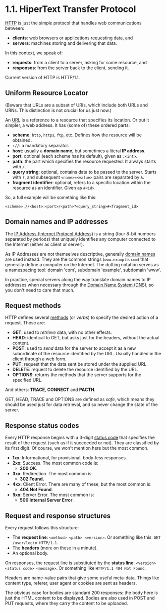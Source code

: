1.1. HiperText Transfer Protocol
================================

[HTTP](https://en.wikipedia.org/wiki/Hypertext_Transfer_Protocol)
is just the simple protocol that handles web communications between:

* **clients**: web browsers or applications requesting data, and
* **servers**: machines storing and delivering that data.

In this context, we speak of:

* **requests**: from a client to a server, asking for some resource, and
* **responses**: from the server back to the client, sending it.

Current version of HTTP is HTTP/1.1.

Uniform Resource Locator
------------------------

(Beware that URLs are a subset of URIs, which include both URLs and URNs.
This distinction is not crucial for us just now.)

An [URL](https://en.wikipedia.org/wiki/Uniform_resource_locator)
is a reference to a resource that specifies its location.
Or put it simpler, a web address. It has (some of) these ordered parts:

* **scheme**: `http`, `https`, `ftp`, etc.
  Defines how the resource will be obtained.
* `://`: a mandatory separator.
* **host**: usually a **domain name**, but sometimes a literal **IP address**.
* **port**: optional (each scheme has its default), given as `:<int>`.
* **path**: the part which specifies the resource requested.
  It always starts with `/`.
* **query string**: optional, contains data to be passed to the server.
  Starts with `?`, and subsequent `<name>=<value>` pairs are separated by `&`.
* **fragment identifier**: optional, refers to a specific location within
  the resource as an identifier. Given as `#<id>`.

So, a full example will be something like this:

  ```
  <scheme>://<host>:<port>/<path>?<query_string>#<fragment_id>
  ```

Domain names and IP addresses
-----------------------------

The [IP Address (Internet Protocol Address)](https://en.wikipedia.org/wiki/IP_address)
is a string (four 8-bit numbers separated by periods) that uniquely identifies
any computer connected to the Internet (either as client or server).

As IP Addresses are not themselves descriptive, generally
[domain names](https://en.wikipedia.org/wiki/Domain_name) are used instead.
They are the common strings (`www.example.com`) that generally define
a computer on the Internet. The dotting notation serves as a
namespacing tool: domain 'com', subdomain 'example', subdomain 'www'.

In practice, special servers along the way translate
domain names to IP addresses when necessary through the
[Domain Name System (DNS)](https://en.wikipedia.org/wiki/Domain_Name_System),
so you don't need to care that much.

Request methods
---------------

HTTP defines several
[methods](https://en.wikipedia.org/wiki/Hypertext_Transfer_Protocol#Request_methods)
(or _verbs_) to specify the desired action of a request. These are:

* **GET**: used to _retrieve_ data, with no other effects.
* **HEAD**: identical to GET, but asks just for the headers,
  without the actual content.
* **POST**: used to _send_ data for the server to accept it as
  a new subordinate of the resource identified by the URL.
  Usually handled in the client through a web form.
* **PUT**: request that the data sent be stored under the supplied URL.
* **DELETE**: request to delete the resource identified by the URL.
* **OPTIONS**: returns the methods that the server supports
  for the specified URL.

And others: **TRACE**, **CONNECT** and **PACTH**.

GET, HEAD, TRACE and OPTIONS are defined as _safe_, which means they should
be used just for data retrieval, and so never change the state of the server.

Response status codes
---------------------

Every HTTP response begins with a 3-digit
[status code](https://en.wikipedia.org/wiki/List_of_HTTP_status_codes)
that specifies the result of the request (such as if it succeeded or not).
They are classified by its first digit.
Of course, we won't mention here but the most common.

* **1xx**: Informational, for provisional, body-less responses.
* **2xx**: Success. The most common code is:
  * **200 OK**.
* **3xx**: Redirection. The most common is:
  * **302 Found**.
* **4xx**: Client Error. There are many of these, but the most common is:
  * **404 Not Found**.
* **5xx**: Server Error. The most common is:
  * **500 Internal Server Error**.

Request and response structures
-------------------------------

Every request follows this structure:

* The **request line**: `<method> <path> <version>`.
  Or something like this: `GET /user/login HTTP/1.1`.
* The **headers** (more on these in a minute).
* An optional body.

On responses, the request line is substituted by
the **status line**: `<version> <status code> <message>`.
Or something like `HTTP/1.1 404 Not Found`.

Headers are name-value pairs that give some useful meta-data.
Things like content type, referer, user agent or cookies are sent as headers.

The obvious case for bodies are standard 200 responses:
the body here is just the HTML content to be displayed.
Bodies are also used in POST and PUT requests, where
they carry the content to be uploaded.
